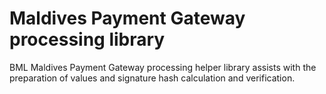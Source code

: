 # Maldives Payment Gateway processing library
BML Maldives Payment Gateway processing helper library assists with the preparation of values and signature hash calculation and verification.


